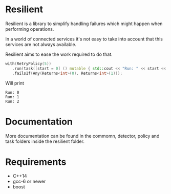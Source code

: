 # Resilient

Resilient is a library to simplify handling failures which might happen when performing operations.

In a world of connected services it's not easy to take into account that this services are not always available.

Resilient aims to ease the work required to do that.

 ```c++
with(RetryPolicy(5))
    .run(task([start = 0] () mutable { std::cout << "Run: " << start << std::endl; return start++; })
    .failsIf(Any(Returns<int>(0), Returns<int>(1)));
 ```

 Will print
 ```
 Run: 0
 Run: 1
 Run: 2
 ```


# Documentation

More documentation can be found in the commomn, detector, policy and task folders inside the resilient folder.
# Requirements

- C++14
- gcc-6 or newer
- boost
